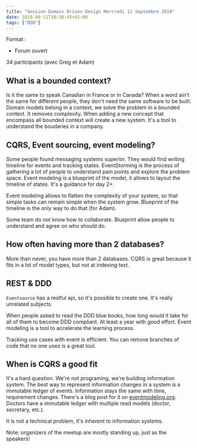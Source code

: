 ```yaml
---
title: "Session Domain Driven Design Mercredi 11 Septembre 2019"
date: 2019-09-11T10:38:45+02:00
tags: ["DDD"]
---
```


Format :

- Forum ouvert

34 participants (avec Greg et Adam)

## What is a bounded context?

Is it the same to speak Canadian in France or in Canada? When a word
ain't the same for different people, they don't need the same software
to be built. Domain models belong in a context, we solve the problem in
a bounded context. It removes complexity. When adding a new concept that
encompass all bounded context will create a new system. It's a tool to
understand the boudaries in a company.

## CQRS, Event sourcing, event modeling?

Some people found messaging systems superior. They would find writing
timeline for events and tracking states. EventStorming is the process
of gathering a lot of people to understand pain points and explore the
problem space. Event modeling is a blueprint of the model, it allows to
layout the timeline of states. It's a guidance for day 2+.

Event modeling allows to flatten the complexity of your system, so that
simple tasks can remain simple when the system grow. Blueprint of the
timeline is the only way to do that (for Adam).

Some team do not know how to collaborate. Blueprint allow people to
understand and agree on who should do.

## How often having more than 2 databases?

More than never, you have more than 2 databases. CQRS is great because
it fits in a lot of model types, but not at indexing text.

## REST & DDD

`Eventsource` has a restful api, so it's possible to create one. It's
really unrelated subjects.

When people asked to read the DDD blue books, how long would it take
for all of them to become DDD compliant. At least a year with good
effort. Event modeling is a tool to accelerate the learning process.

Tracking use cases with event is efficient. You can remove branches of
code that no one uses is a great tool.

## When is CQRS a good fit

It's a hard question. We're not programing, we're building
information system. The best way to represent information changes
in a system is a immutable ledger of events. Information stays the
same with time, requirement changes. There's a blog post for it on
[eventmodeling.org](eventmodeling.org). Doctors have a immutable ledger
with multiple read models (doctor, secretary, etc.).

It is not a technical problem, it's inherent to information systems.

Note: organizers of the meetup are mostly standing up, just as the
speakers!
